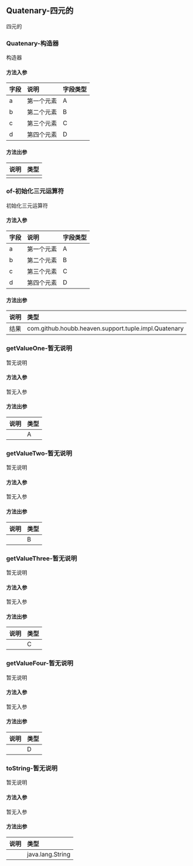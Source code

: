 ## Quatenary-四元的

四元的

### Quatenary-构造器

构造器

#### 方法入参

| 字段 | 说明 | 字段类型 |
|:---|:---|:---|
| a | 第一个元素 | A |
| b | 第二个元素 | B |
| c | 第三个元素 | C |
| d | 第四个元素 | D |

#### 方法出参

| 说明 | 类型 |
|:---|:---|
|  |  |

### of-初始化三元运算符

初始化三元运算符

#### 方法入参

| 字段 | 说明 | 字段类型 |
|:---|:---|:---|
| a | 第一个元素 | A |
| b | 第二个元素 | B |
| c | 第三个元素 | C |
| d | 第四个元素 | D |

#### 方法出参

| 说明 | 类型 |
|:---|:---|
| 结果 | com.github.houbb.heaven.support.tuple.impl.Quatenary |

### getValueOne-暂无说明

暂无说明

#### 方法入参

暂无入参

#### 方法出参

| 说明 | 类型 |
|:---|:---|
|  | A |

### getValueTwo-暂无说明

暂无说明

#### 方法入参

暂无入参

#### 方法出参

| 说明 | 类型 |
|:---|:---|
|  | B |

### getValueThree-暂无说明

暂无说明

#### 方法入参

暂无入参

#### 方法出参

| 说明 | 类型 |
|:---|:---|
|  | C |

### getValueFour-暂无说明

暂无说明

#### 方法入参

暂无入参

#### 方法出参

| 说明 | 类型 |
|:---|:---|
|  | D |

### toString-暂无说明

暂无说明

#### 方法入参

暂无入参

#### 方法出参

| 说明 | 类型 |
|:---|:---|
|  | java.lang.String |




